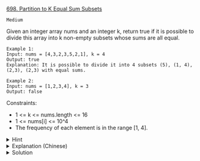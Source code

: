 [698. Partition to K Equal Sum Subsets](https://leetcode.com/problems/partition-to-k-equal-sum-subsets/)

`Medium`

Given an integer array nums and an integer k, return true if it is possible to divide this array into k non-empty subsets whose sums are all equal.

```
Example 1:
Input: nums = [4,3,2,3,5,2,1], k = 4
Output: true
Explanation: It is possible to divide it into 4 subsets (5), (1, 4), (2,3), (2,3) with equal sums.

Example 2:
Input: nums = [1,2,3,4], k = 3
Output: false
```

Constraints:

- 1 <= k <= nums.length <= 16
- 1 <= nums[i] <= 10^4
- The frequency of each element is in the range [1, 4].

<details>
<summary>Hint</summary>

We can figure out what target each subset must sum to. Then, let's recursively search, where at each call to our function, we choose which of k subsets the next value will join.
</details>

<details>
<summary>Explanation (Chinese)</summary>
[labuladong](https://labuladong.github.io/algo/4/31/105/)
</details>

<details>
<summary>Solution</summary>

```go
func canPartitionKSubsets(nums []int, k int) bool {
    if k == 1 { return true }
    sum := 0
    max := 0
    for _, v := range nums {
        sum += v
        if v > max { max = v }
    }
    if sum % k != 0 || max > sum / k { return false }
    sort.Slice(nums, func(i, j int) bool { return nums[i] > nums[j] })
    seen := make([]bool, len(nums))
    return dfs(nums, seen, 0, 0, k, sum / k)
}

func dfs(nums []int, seen []bool, start, sum, k, target int) bool {
    if k == 1 { return true }
    if sum == target { return dfs(nums, seen, 0, 0, k - 1, target) }
    for i := start; i < len(nums); i++ {
        if !seen[i] && sum + nums[i] <= target {
            seen[i] = true
            if dfs(nums, seen, i + 1, nums[i] + sum, k, target) { return true }
            seen[i] = false
        }
    }
    return false
}
```

```go
func canPartitionKSubsets(nums []int, k int) bool {
    totalSum := 0
    for _, num := range nums {
        totalSum += num
    }
    
    if totalSum % k != 0 {
        return false
    }
    
    sort.Ints(nums)
    subSetSum := totalSum / k
    cache := make(map[int]bool)
    mask := 0
    
    return dfs(len(nums)-1, 0, k, 0, subSetSum, mask, nums, cache)
}

func dfs(idx, groupId, k, sum, subSetSum, mask int, nums []int, cache map[int]bool) bool {
    // If we find k-1, then even kth will be subSetSum
    if groupId == k-1 {
        return true
    }
    
    if sum == subSetSum  {
        return dfs(len(nums)-1, groupId+1, k, 0, subSetSum, mask, nums, cache)
    }
    
    if sum > subSetSum {
        return false
    }
    
    // This is primarly used to return false
    if value, ok := cache[mask]; ok {
        return value
    }
    
    for i := idx; i >= 0; i-- {
        if mask & (1 << i) == 0 {
            mask = mask | (1 << i)
            if dfs(i-1, groupId, k, sum+nums[i], subSetSum, mask, nums, cache) {
                return true
            }
            mask = mask ^ (1 << i)
        }
    }
    
    cache[mask] = false
    return false
}
```
</details>